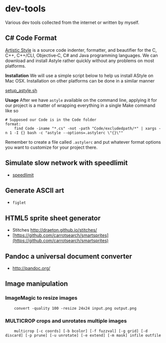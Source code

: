 # dev-tools
Various dev tools collected from the internet or written by myself.

## C# Code Format
[Artistic Style](http://astyle.sourceforge.net/) is a source code indenter, formatter, and beautifier for the C, C++, C++/CLI, Objective‑C, C# and Java programming languages. We can download and install Astyle rather quickly without any problems on most platforms.

**Installation**
We will use a simple script below to help us install AStyle on Mac OSX. Installation on other platforms can be done in a similar manner

[setup_astyle.sh](../blob/master/astyle/setup_astyle.sh)

**Usage**
After we have `astyle` available on the command line, applying it for our project is a matter of wrapping everything in a single Make command like so

```
# Supposed our Code is in the Code folder
format:
	find Code -iname "*.cs" -not -path "Code/excludedpath/*" | xargs -n 1 -I {} bash -c "astyle --options=.astylerc \"{}\""
```

Remember to create a file called `.astylerc` and put whatever format options you want to customize for your project there.


## Simulate slow network with speedlimit
* [speedlimit](https://github.com/mschrag/speedlimit)

## Generate ASCII art
* `figlet`

## HTML5 sprite sheet generator
* Stitches http://draeton.github.io/stitches/
* [https://github.com/carrotsearch/smartsprites](https://github.com/carrotsearch/smartsprites)

## Pandoc a universal document converter
* http://pandoc.org/


## Image manipulation

### ImageMagic to resize images
```
	convert -quality 100 -resize 24x24 input.png output.png
```

### MULTICROP crops and unrotates multiple images

```
    multicrop [-c coords] [-b bcolor] [-f fuzzval] [-g grid] [-d discard] [-p prune] [-u unrotate] [-e extend] [-m mask] infile outfile
```
